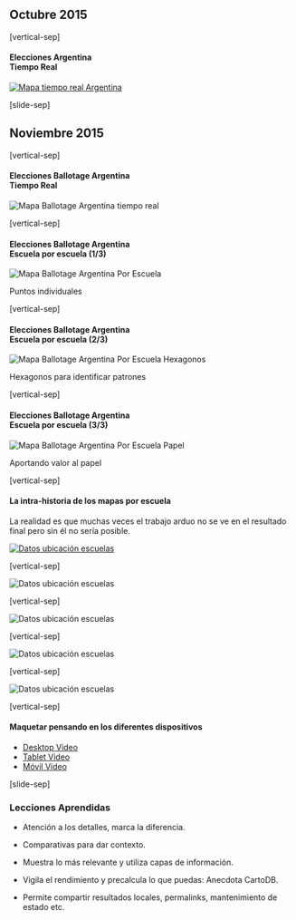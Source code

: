 ## Octubre 2015

[vertical-sep]

#### Elecciones Argentina <br> Tiempo Real

[![Mapa tiempo real Argentina][arg_img] <!-- .element: class="img_80" -->][arg_url]
<!-- .element: target="_blank" -->

[arg_url]: https://especiales.lanacion.com.ar/multimedia/proyectos/15/elecciones/elecciones_2015_arg_pv_resultados
[arg_img]: images/20151026_ARG.png

[slide-sep]

## Noviembre 2015

[vertical-sep]

#### Elecciones Ballotage Argentina <br> Tiempo Real

![Mapa Ballotage Argentina tiempo real][arg_ballo_img] <!-- .element: class="img_80" -->

[arg_ballo_img]: images/20151122_BAL_ARG.jpg

[vertical-sep]

#### Elecciones Ballotage Argentina <br> Escuela por escuela (1/3)

![Mapa Ballotage Argentina Por Escuela][arg_ballo_polling_img] <!-- .element: class="img_90" -->

[arg_ballo_polling_img]: images/2015_ARG_Ballotage_polling1.png

Puntos individuales<!-- .element: class="sm_note_med" -->

[vertical-sep]

#### Elecciones Ballotage Argentina <br> Escuela por escuela (2/3)

![Mapa Ballotage Argentina Por Escuela Hexagonos][arg_ballo_polling_img] <!-- .element: class="img_90" -->

[arg_ballo_polling_img]: images/2015_ARG_Ballotage_polling2.jpg

Hexagonos para identificar patrones<!-- .element: class="sm_note_med" -->

[vertical-sep]

#### Elecciones Ballotage Argentina <br> Escuela por escuela (3/3)

![Mapa Ballotage Argentina Por Escuela Papel][arg_ballo_polling_img] <!-- .element: class="img_30" -->

[arg_ballo_polling_img]: images/loscri_papel_escuelas.png

Aportando valor al papel<!-- .element: class="sm_note_med" -->

[vertical-sep]

#### La intra-historia de los mapas por escuela

La realidad es que muchas veces el trabajo arduo no se ve en el resultado final pero sin él no sería posible.

<!-- .element: class="proj_desc"-->

[![Datos ubicación escuelas][video_img] <!-- .element: class="img_70" -->][video_url]
<!-- .element: target="_blank" -->

[video_url]:https://www.dropbox.com/s/ptj8l20syd57e7n/Escuelas_historia.mov?dl=0
[video_img]: images/video_intra_caratula.png

[vertical-sep]

![Datos ubicación escuelas][tech_img] <!-- .element: class="img_80" -->

[tech_img]: images/DataFest.001.png

[vertical-sep]

![Datos ubicación escuelas][tech_img] <!-- .element: class="img_80" -->

[tech_img]: images/DataFest.002.png

[vertical-sep]

![Datos ubicación escuelas][tech_img] <!-- .element: class="img_80" -->

[tech_img]: images/DataFest.003.png

[vertical-sep]

![Datos ubicación escuelas][tech_img] <!-- .element: class="img_80" -->

[tech_img]: images/DataFest.004.png

[vertical-sep]

#### Maquetar pensando en los diferentes dispositivos

* [Desktop Video][desktop_video]<!-- .element: target="_blank" -->
* [Tablet Video][tablet_video]<!-- .element: target="_blank" -->
* [Móvil Video][cell_video]<!-- .element: target="_blank" -->

[desktop_video]:https://www.dropbox.com/s/ywrh7wxeouop7m3/DESKTOP.mov?dl=0
[tablet_video]:https://www.dropbox.com/s/o6cj2pt3r3ki6kq/TABLET.mov?dl=0
[cell_video]:https://www.dropbox.com/s/rb3g14k8gguyqqq/CELULAR.mov?dl=0


[slide-sep]

### Lecciones Aprendidas

* Atención a los detalles, marca la diferencia.

* Comparativas para dar contexto.

* Muestra lo más relevante y utiliza capas de información.

* Vigila el rendimiento y precalcula lo que puedas: Anecdota CartoDB.

* Permite compartir resultados locales, permalinks, mantenimiento de estado etc.
